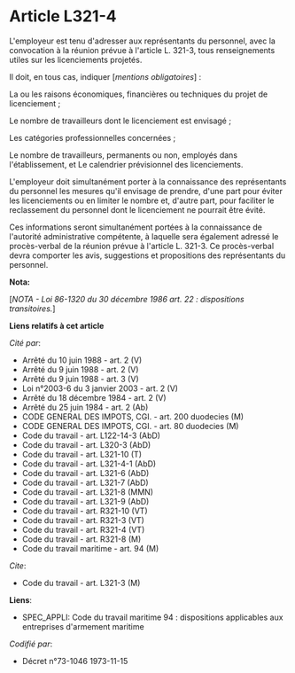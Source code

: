 # Article L321-4

L'employeur est tenu d'adresser aux représentants du personnel, avec la convocation à la réunion prévue à l'article L. 321-3,
tous renseignements utiles sur les licenciements projetés.

Il doit, en tous cas, indiquer [*mentions obligatoires*] :

La ou les raisons économiques, financières ou techniques du projet de licenciement ;

Le nombre de travailleurs dont le licenciement est envisagé ;

Les catégories professionnelles concernées ;

Le nombre de travailleurs, permanents ou non, employés dans l'établissement, et    Le calendrier prévisionnel des
licenciements.

L'employeur doit simultanément porter à la connaissance des représentants du personnel les mesures qu'il envisage de prendre,
d'une part pour éviter les licenciements ou en limiter le nombre et, d'autre part, pour faciliter le reclassement du
personnel dont le licenciement ne pourrait être évité.

Ces informations seront simultanément portées à la connaissance de l'autorité administrative compétente, à laquelle sera
également adressé le procès-verbal de la réunion prévue à l'article L. 321-3. Ce procès-verbal devra comporter les avis,
suggestions et propositions des représentants du personnel.

**Nota:**

[*NOTA - Loi 86-1320 du 30 décembre 1986 art. 22 : dispositions transitoires.*]

**Liens relatifs à cet article**

_Cité par_:

  - Arrêté du 10 juin 1988 - art. 2 (V)
  - Arrêté du 9 juin 1988 - art. 2 (V)
  - Arrêté du 9 juin 1988 - art. 3 (V)
  - Loi n°2003-6 du 3 janvier 2003 - art. 2 (V)
  - Arrêté du 18 décembre 1984 - art. 2 (V)
  - Arrêté du 25 juin 1984 - art. 2 (Ab)
  - CODE GENERAL DES IMPOTS, CGI. - art. 200 duodecies (M)
  - CODE GENERAL DES IMPOTS, CGI. - art. 80 duodecies (M)
  - Code du travail - art. L122-14-3 (AbD)
  - Code du travail - art. L320-3 (AbD)
  - Code du travail - art. L321-10 (T)
  - Code du travail - art. L321-4-1 (AbD)
  - Code du travail - art. L321-6 (AbD)
  - Code du travail - art. L321-7 (AbD)
  - Code du travail - art. L321-8 (MMN)
  - Code du travail - art. L321-9 (AbD)
  - Code du travail - art. R321-10 (VT)
  - Code du travail - art. R321-3 (VT)
  - Code du travail - art. R321-4 (VT)
  - Code du travail - art. R321-8 (M)
  - Code du travail maritime - art. 94 (M)

_Cite_:

  - Code du travail - art. L321-3 (M)

**Liens**:

  - SPEC_APPLI: Code du travail maritime 94 : dispositions applicables aux entreprises d'armement maritime

_Codifié par_:

  - Décret n°73-1046 1973-11-15
